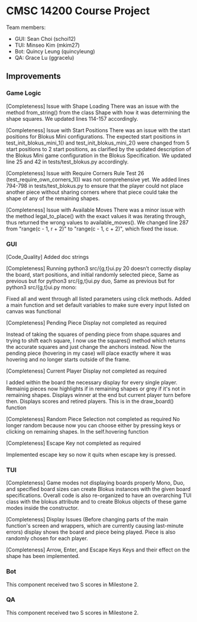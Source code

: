 # CMSC 14200 Course Project

Team members:
- GUI: Sean Choi (schoi12)
- TUI: Minseo Kim (mkim27)
- Bot: Quincy Leung (quincyleung)
- QA: Grace Lu (ggracelu)

## Improvements
### Game Logic
[Completeness] Issue with Shape Loading
There was an issue with the method from_string() from the class Shape
with how it was determining the shape squares. We updated lines 114-157 
accordingly.

[Completeness] Issue with Start Positions
There was an issue with the start positions for Blokus Mini configurations. The expected start positions in test_init_blokus_mini_1() and test_init_blokus_mini_2() were changed from 5 start positions to 2 start positions, as clarified by the updated description of the Blokus Mini game configuration in the Blokus Specification. We updated line 25 and 42 in tests/test_blokus.py accordingly.

[Completeness] Issue with Require Corners Rule
Test 26 (test_require_own_corners_1()) was not comprehensive yet. We added lines 794-798 in tests/test_blokus.py to ensure that the player could not place another piece without sharing corners where that piece could take the shape of any of the remaining shapes. 

[Completeness] Issue with Available Moves
There was a minor issue with the method legal_to_place() with the exact values 
it was iterating through, thus returned the wrong values to available_moves(). 
We changed line 287 from "range(c - 1, r + 2)" to "range(c - 1, c + 2)", which 
fixed the issue.

### GUI

[Code_Quality] Added doc strings 

[Completeness] Running python3 src/{g,t}ui.py 20 doesn’t correctly display the board, start positions, and initial randomly selected piece, Same as previous but for python3 src/{g,t}ui.py duo, Same as previous but for python3 src/{g,t}ui.py mono:

Fixed all and went through all listed parameters using click methods. Added a main function and set default variables to make sure every input listed on canvas was functional 

[Completeness] Pending Piece Display not completed as required

Instead of taking the squares of pending piece from shape.squares and trying to shift each square, I now use the squares() method which returns the accurate squares and just change the anchors instead. Now the pending piece (hovering in my case) will place exactly where it was hovering and no longer starts outside of the frame.

[Completeness] Current Player Display not completed as required

I added within the board the necessary display for every single player. Remainig pieces now highlights if in remaining shapes or grey if it's not in remaining shapes. Displays winner at the end but current player turn before then. Displays scores and retired players. This is in the draw_board() function

[Completeness] Random Piece Selection not completed as required
No longer random because now you can choose either by pressing keys or clicking on remaining shapes. In the self.hovering function

[Completeness] Escape Key not completed as required

Implemented escape key so now it quits when escape key is pressed. 


### TUI
[Completeness] Game modes not displaying boards properly
Mono, Duo, and specified board sizes can create Blokus instances with the given board specifications. 
Overall code is also re-organized to have an overarching TUI class with the blokus attribute and to create Blokus
objects of these game modes inside the constructor.

[Completeness] Display Issues
(Before changing parts of the main function's screen and wrappers, which are currently causing last-minute errors) 
display shows the board and piece being played. Piece is also randomly chosen for each player.

[Completeness] Arrow, Enter, and Escape Keys
Keys and their effect on the shape has been implemented.


### Bot
This component received two S scores in Milestone 2.

### QA
This component received two S scores in Milestone 2.


